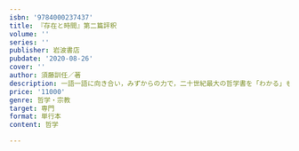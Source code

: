 ```yaml
---
isbn: '9784000237437'
title: 『存在と時間』第二篇評釈
volume: ''
series: ''
publisher: 岩波書店
pubdate: '2020-08-26'
cover: ''
author: 須藤訓任／著
description: 一語一語に向き合い，みずからの力で，二十世紀最大の哲学書を「わかる」ものにする．
price: '11000'
genre: 哲学・宗教
target: 専門
format: 単行本
content: 哲学

---
```

